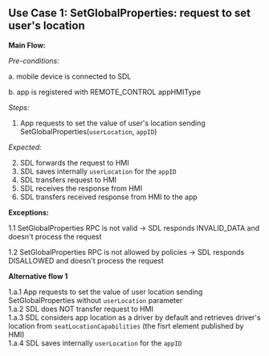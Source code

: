 ## Use Case 1: SetGlobalProperties: request to set user's location

**Main Flow:**

_Pre-conditions:_

a. mobile device is connected to SDL

b. app is registered with REMOTE_CONTROL appHMIType


_Steps:_

1. App requests to set the value of user's location sending SetGlobalProperties(`userLocation`, `appID`)

_Expected:_

2. SDL forwards the request to HMI
3. SDL saves internally `userLocation` for the `appID`
4. SDL transfers request to HMI
5. SDL receives the response from HMI
6. SDL transfers received response from HMI to the app

**Exceptions:**

1.1 SetGlobalProperties RPC is not valid -> SDL responds INVALID_DATA and doesn't process the request

1.2 SetGlobalProperties RPC is not allowed by policies -> SDL responds DISALLOWED and doesn't process the request


**Alternative flow 1**

1.a.1 App requests to set the value of user location sending SetGlobalProperties without `userLocation` parameter  
1.a.2 SDL does NOT transfer request to HMI  
1.a.3 SDL considers app location as a driver by default and retrieves driver's location from `seatLocationCapabilities` (the fisrt element published by HMI)  
1.a.4 SDL saves internally `userLocation` for the `appID`
